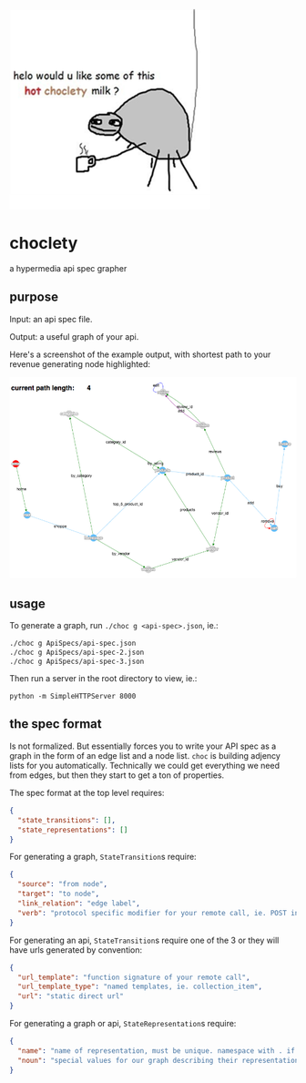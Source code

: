 ![choclety?](/choclety.png)

# choclety
a hypermedia api spec grapher

## purpose

Input: an api spec file.

Output: a useful graph of your api.

Here's a screenshot of the example output, with shortest path to your revenue generating node highlighted:

![](/choclety-graph.png)

## usage

To generate a graph, run `./choc g <api-spec>.json`, ie.:

```
./choc g ApiSpecs/api-spec.json
./choc g ApiSpecs/api-spec-2.json
./choc g ApiSpecs/api-spec-3.json
```

Then run a server in the root directory to view, ie.:

```
python -m SimpleHTTPServer 8000
```

## the spec format

Is not formalized. But essentially forces you to write your API spec as a graph in the form of an edge list and a node list. `choc` is building adjency lists for you automatically. Technically we could get everything we need from edges, but then they start to get a ton of properties.

The spec format at the top level requires:

```json
{
  "state_transitions": [],
  "state_representations": []
}
```

For generating a graph, `StateTransition`s require:

```json
{
  "source": "from node",
  "target": "to node",
  "link_relation": "edge label",
  "verb": "protocol specific modifier for your remote call, ie. POST in http"
}
```

For generating an api, `StateTransition`s require one of the 3 or they will have urls generated by convention:

```json
{
  "url_template": "function signature of your remote call",
  "url_template_type": "named templates, ie. collection_item",
  "url": "static direct url"
}
```

For generating a graph or api, `StateRepresentation`s require:


```json
{
  "name": "name of representation, must be unique. namespace with . if necessary, ie. namespace.name",
  "noun": "special values for our graph describing their representation type, understood values: generated_revenue|error|null"
}
```
